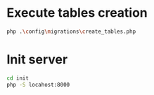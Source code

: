 # Execute tables creation
```bash
php .\config\migrations\create_tables.php
```

# Init server
```bash
cd init
php -S locahost:8000
```